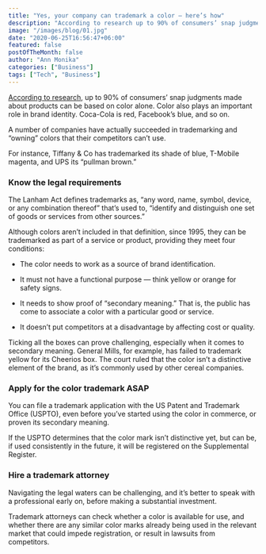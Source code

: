 ```yaml
---
title: "Yes, your company can trademark a color — here’s how"
description: "According to research up to 90% of consumers’ snap judgments made about products can be based on color alone. Color also plays an important role in brand identity."
image: "/images/blog/01.jpg"
date: "2020-06-25T16:56:47+06:00"
featured: false
postOfTheMonth: false
author: "Ann Monika"
categories: ["Business"]
tags: ["Tech", "Business"]
---
```


[According to research](https://www.emerald.com/insight/content/doi/10.1108/00251740610673332/full/html), up to 90% of consumers’ snap judgments made about products can be based on color alone. Color also plays an important role in brand identity. Coca-Cola is red, Facebook’s blue, and so on.

A number of companies have actually succeeded in trademarking and “owning” colors that their competitors can’t use.

For instance, Tiffany & Co has trademarked its shade of blue, T-Mobile magenta, and UPS its “pullman brown.”

### Know the legal requirements
The Lanham Act defines trademarks as, “any word, name, symbol, device, or any combination thereof” that’s used to, “identify and distinguish one set of goods or services from other sources.”

Although colors aren’t included in that definition, since 1995, they can be trademarked as part of a service or product, providing they meet four conditions:

* The color needs to work as a source of brand identification.

* It must not have a functional purpose — think yellow or orange for safety signs.

* It needs to show proof of “secondary meaning.” That is, the public has come to associate a 
color with a particular good or service.

* It doesn’t put competitors at a disadvantage by affecting cost or quality.

Ticking all the boxes can prove challenging, especially when it comes to secondary meaning. General Mills, for example, has failed to trademark yellow for its Cheerios box. The court ruled that the color isn’t a distinctive element of the brand, as it’s commonly used by other cereal companies.

### Apply for the color trademark ASAP

You can file a trademark application with the US Patent and Trademark Office (USPTO), even before you’ve started using the color in commerce, or proven its secondary meaning.

If the USPTO determines that the color mark isn’t distinctive yet, but can be, if used consistently in the future, it will be registered on the Supplemental Register.

### Hire a trademark attorney

Navigating the legal waters can be challenging, and it’s better to speak with a professional early on, before making a substantial investment.

Trademark attorneys can check whether a color is available for use, and whether there are any similar color marks already being used in the relevant market that could impede registration, or result in lawsuits from competitors.